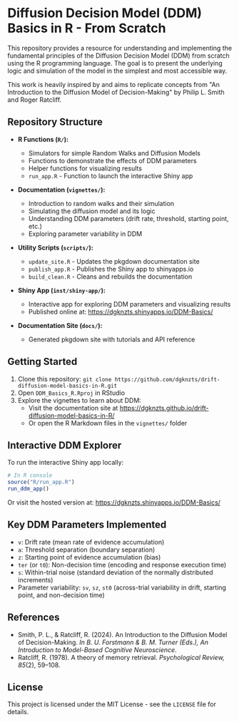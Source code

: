 # Diffusion Decision Model (DDM) Basics in R - From Scratch

This repository provides a resource for understanding and implementing the fundamental principles of the Diffusion Decision Model (DDM) from scratch using the R programming language. The goal is to present the underlying logic and simulation of the model in the simplest and most accessible way.

This work is heavily inspired by and aims to replicate concepts from "An Introduction to the Diffusion Model of Decision-Making" by Philip L. Smith and Roger Ratcliff.

## Repository Structure

*   **R Functions (`R/`):**
    *   Simulators for simple Random Walks and Diffusion Models
    *   Functions to demonstrate the effects of DDM parameters
    *   Helper functions for visualizing results
    *   `run_app.R` - Function to launch the interactive Shiny app

*   **Documentation (`vignettes/`):**
    *   Introduction to random walks and their simulation
    *   Simulating the diffusion model and its logic
    *   Understanding DDM parameters (drift rate, threshold, starting point, etc.)
    *   Exploring parameter variability in DDM

*   **Utility Scripts (`scripts/`):**
    *   `update_site.R` - Updates the pkgdown documentation site
    *   `publish_app.R` - Publishes the Shiny app to shinyapps.io
    *   `build_clean.R` - Cleans and rebuilds the documentation

*   **Shiny App (`inst/shiny-app/`):**
    *   Interactive app for exploring DDM parameters and visualizing results
    *   Published online at: https://dgknzts.shinyapps.io/DDM-Basics/

*   **Documentation Site (`docs/`):**
    *   Generated pkgdown site with tutorials and API reference

## Getting Started

1. Clone this repository: `git clone https://github.com/dgknzts/drift-diffusion-model-basics-in-R.git`
2. Open `DDM_Basics_R.Rproj` in RStudio
3. Explore the vignettes to learn about DDM:
   * Visit the documentation site at https://dgknzts.github.io/drift-diffusion-model-basics-in-R/
   * Or open the R Markdown files in the `vignettes/` folder

## Interactive DDM Explorer

To run the interactive Shiny app locally:

```r
# In R console
source("R/run_app.R")
run_ddm_app()
```

Or visit the hosted version at: https://dgknzts.shinyapps.io/DDM-Basics/

## Key DDM Parameters Implemented

*   `v`: Drift rate (mean rate of evidence accumulation)
*   `a`: Threshold separation (boundary separation)
*   `z`: Starting point of evidence accumulation (bias)
*   `ter` (or `t0`): Non-decision time (encoding and response execution time)
*   `s`: Within-trial noise (standard deviation of the normally distributed increments)
*   Parameter variability: `sv`, `sz`, `st0` (across-trial variability in drift, starting point, and non-decision time)
    
## References

*   Smith, P. L., & Ratcliff, R. (2024). An Introduction to the Diffusion Model of Decision-Making. *In B. U. Forstmann & B. M. Turner (Eds.), An Introduction to Model-Based Cognitive Neuroscience.*
*   Ratcliff, R. (1978). A theory of memory retrieval. *Psychological Review, 85*(2), 59–108.

## License

This project is licensed under the MIT License - see the `LICENSE` file for details.
